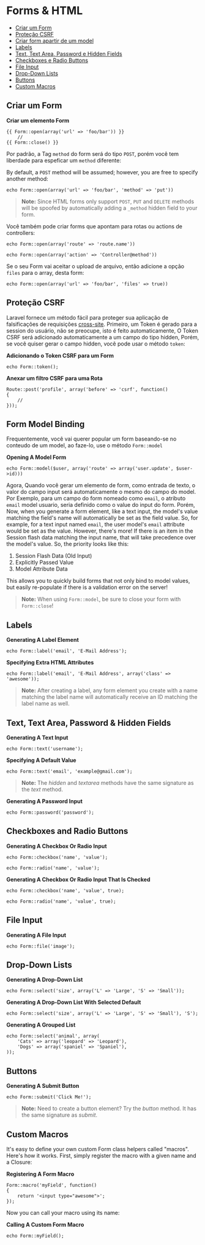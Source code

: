 # Forms & HTML

- [Criar um Form](#opening-a-form)
- [Proteção CSRF](#csrf-protection)
- [Criar form apartir de um model](#form-model-binding)
- [Labels](#labels)
- [Text, Text Area, Password e Hidden Fields](#text)
- [Checkboxes e Radio Buttons](#checkboxes-and-radio-buttons)
- [File Input](#file-input)
- [Drop-Down Lists](#drop-down-lists)
- [Buttons](#buttons)
- [Custom Macros](#custom-macros)

<a name="opening-a-form"></a>
## Criar um Form

**Criar um elemento Form**

	{{ Form::open(array('url' => 'foo/bar')) }}
		//
	{{ Form::close() }}


Por padrão, a Tag `method` do form será do tipo `POST`, porém você tem liberdade para espeficar um `method` diferente:

By default, a `POST` method will be assumed; however, you are free to specify another method:

	echo Form::open(array('url' => 'foo/bar', 'method' => 'put'))


> **Note:** Since HTML forms only support `POST`, `PUT` and `DELETE` methods will be spoofed by automatically adding a `_method` hidden field to your form.


Você também pode criar forms que apontam para rotas ou actions de controllers:

	echo Form::open(array('route' => 'route.name'))

	echo Form::open(array('action' => 'Controller@method'))
	
Se o seu Form vai aceitar o upload de arquivo, então adicione a opção `files` para o array, desta form:

	echo Form::open(array('url' => 'foo/bar', 'files' => true))

<a name="csrf-protection"></a>
## Proteção CSRF

Laravel fornece um método fácil para proteger sua aplicação de falsificações de requisições [cross-site](http://pt.wikipedia.org/wiki/Cross-site_scripting). Primeiro, um Token é gerado para a session do usuário, não se preocupe, isto é feito automaticamente, O Token CSRF será adicionado automaticamente a um campo do tipo hidden, Porém, se você quiser gerar o campo hidden, você pode usar o método `token`:

**Adicionando o Token CSRF para um Form**

	echo Form::token();

**Anexar um filtro CSRF para uma Rota**

	Route::post('profile', array('before' => 'csrf', function()
	{
		//
	}));

<a name="form-model-binding"></a>
## Form Model Binding

Frequentemente, você vai querer popular um form baseando-se no conteudo de um model, ao faze-lo, use o método `Form::model`


**Opening A Model Form**

	echo Form::model($user, array('route' => array('user.update', $user->id)))
Agora, Quando você gerar um elemento de form, como entrada de texto, o valor do campo input será automaticamente o mesmo do campo do model. Por Exemplo, para um campo do form nomeado como `email`,  o atributo `email` model usuario, seria definido como o value do input do form. Porém, 
Now, when you generate a form element, like a text input, the model's value matching the field's name will automatically be set as the field value. So, for example, for a text input named `email`, the user model's `email` attribute would be set as the value. However, there's more! If there is an item in the Session flash data matching the input name, that will take precedence over the model's value. So, the priority looks like this:

1. Session Flash Data (Old Input)
2. Explicitly Passed Value
3. Model Attribute Data

This allows you to quickly build forms that not only bind to model values, but easily re-populate if there is a validation error on the server!

> **Note:** When using `Form::model`, be sure to close your form with `Form::close`!

<a name="labels"></a>
## Labels

**Generating A Label Element**

	echo Form::label('email', 'E-Mail Address');

**Specifying Extra HTML Attributes**

	echo Form::label('email', 'E-Mail Address', array('class' => 'awesome'));

> **Note:** After creating a label, any form element you create with a name matching the label name will automatically receive an ID matching the label name as well.

<a name="text"></a>
## Text, Text Area, Password & Hidden Fields

**Generating A Text Input**

	echo Form::text('username');

**Specifying A Default Value**

	echo Form::text('email', 'example@gmail.com');

> **Note:** The *hidden* and *textarea* methods have the same signature as the *text* method.

**Generating A Password Input**

	echo Form::password('password');

<a name="checkboxes-and-radio-buttons"></a>
## Checkboxes and Radio Buttons

**Generating A Checkbox Or Radio Input**

	echo Form::checkbox('name', 'value');
	
	echo Form::radio('name', 'value');

**Generating A Checkbox Or Radio Input That Is Checked**

	echo Form::checkbox('name', 'value', true);
	
	echo Form::radio('name', 'value', true);

<a name="file-input"></a>
## File Input

**Generating A File Input**

	echo Form::file('image');

<a name="drop-down-lists"></a>
## Drop-Down Lists

**Generating A Drop-Down List**

	echo Form::select('size', array('L' => 'Large', 'S' => 'Small'));

**Generating A Drop-Down List With Selected Default**

	echo Form::select('size', array('L' => 'Large', 'S' => 'Small'), 'S');

**Generating A Grouped List**

	echo Form::select('animal', array(
		'Cats' => array('leopard' => 'Leopard'),
		'Dogs' => array('spaniel' => 'Spaniel'),
	));

<a name="buttons"></a>
## Buttons

**Generating A Submit Button**

	echo Form::submit('Click Me!');

> **Note:** Need to create a button element? Try the *button* method. It has the same signature as *submit*.

<a name="custom-macros"></a>
## Custom Macros

It's easy to define your own custom Form class helpers called "macros". Here's how it works. First, simply register the macro with a given name and a Closure:

**Registering A Form Macro**

	Form::macro('myField', function()
	{
		return '<input type="awesome">';
	});

Now you can call your macro using its name:

**Calling A Custom Form Macro**

	echo Form::myField();
